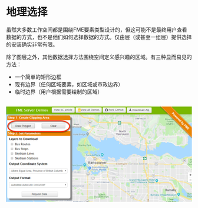 # 地理选择

虽然大多数工作空间都是围绕FME要素类型设计的，但这可能不是最终用户查看数据的方式，也不是他们如何选择数据的方式。仅由层（或甚至一组层）提供选择的安装确实非常有限。

除了图层之外，其他数据选择方法围绕空间定义感兴趣的区域。有三种显而易见的方法：

- 一个简单的矩形边框
- 现有边界（任何区域要素，如区域或市政边界）
- 临时边界（用户根据需要绘制的区域）

<br>![](./Images/Img5.020.SelfServeGeogSelectImage.png)
